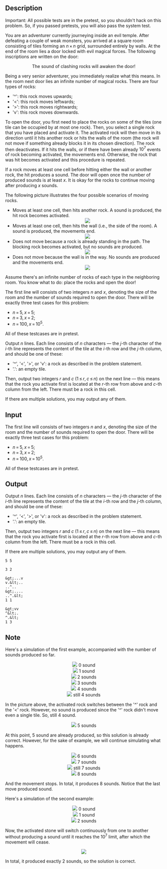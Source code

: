 ## Description

<div><p><span class="tex-font-style-underline">Important: All possible tests are in the pretest, so you shouldn't hack on this problem. So, if you passed pretests, you will also pass the system test.</span></p><p>You are an adventurer currently journeying inside an evil temple. After defeating a couple of weak monsters, you arrived at a square room consisting of tiles forming an <span class="tex-span"><i>n</i> × <i>n</i></span> grid, surrounded entirely by walls. At the end of the room lies a door locked with evil magical forces. The following inscriptions are written on the door:</p><center> <span class="tex-font-style-underline">The sound of clashing rocks will awaken the door!</span> </center><p>Being a very senior adventurer, you immediately realize what this means. In the room next door lies an infinite number of magical rocks. There are four types of rocks: </p><ul> <li> '<span class="tex-font-style-tt">^</span>': this rock moves upwards; </li><li> '<span class="tex-font-style-tt">&lt;</span>': this rock moves leftwards; </li><li> '<span class="tex-font-style-tt">&gt;</span>': this rock moves rightwards; </li><li> '<span class="tex-font-style-tt">v</span>': this rock moves downwards. </li></ul><p>To open the door, you first need to place the rocks on some of the tiles (one tile can be occupied by at most one rock). Then, you select a single rock that you have placed and activate it. The activated rock will then move in its direction until it hits another rock or hits the walls of the room (the rock will not move if something already blocks it in its chosen direction). The rock then deactivates. If it hits the walls, or if there have been already <span class="tex-span">10<sup class="upper-index">7</sup></span> events of rock becoming activated, the movements end. Otherwise, the rock that was hit becomes activated and this procedure is repeated.</p><p>If a rock moves at least one cell before hitting either the wall or another rock, the hit produces a sound. The door will open once the number of produced sounds is at least <span class="tex-span"><i>x</i></span>. It is okay for the rocks to continue moving after producing <span class="tex-span"><i>x</i></span> sounds.</p><p>The following picture illustrates the four possible scenarios of moving rocks.</p><ul><li> Moves at least one cell, then hits another rock. A sound is produced, the hit rock becomes activated.<center> <img class="tex-graphics" src="file://mFBDt1Hw.png" style="max-width: 100.0%;max-height: 100.0%;"> </center></li><li> Moves at least one cell, then hits the wall (i.e., the side of the room). A sound is produced, the movements end.<center> <img class="tex-graphics" src="file://XIWWDm5e.png" style="max-width: 100.0%;max-height: 100.0%;"> </center></li><li> Does not move because a rock is already standing in the path. The blocking rock becomes activated, but no sounds are produced.<center> <img class="tex-graphics" src="file://DJp0OcUw.png" style="max-width: 100.0%;max-height: 100.0%;"> </center></li><li> Does not move because the wall is in the way. No sounds are produced and the movements end.<center> <img class="tex-graphics" src="file://mhPhbob2.png" style="max-width: 100.0%;max-height: 100.0%;"> </center></li></ul><p>Assume there's an infinite number of rocks of each type in the neighboring room. You know what to do: place the rocks and open the door!</p></div><div class="input-specification"><p>The first line will consists of two integers <span class="tex-span"><i>n</i></span> and <span class="tex-span"><i>x</i></span>, denoting the size of the room and the number of sounds required to open the door. There will be exactly three test cases for this problem:</p><ul> <li> <span class="tex-span"><i>n</i> = 5, <i>x</i> = 5</span>; </li><li> <span class="tex-span"><i>n</i> = 3, <i>x</i> = 2</span>; </li><li> <span class="tex-span"><i>n</i> = 100, <i>x</i> = 10<sup class="upper-index">5</sup></span>. </li></ul><p>All of these testcases are in pretest.</p></div><div class="output-specification"><p>Output <span class="tex-span"><i>n</i></span> lines. Each line consists of <span class="tex-span"><i>n</i></span> characters — the <span class="tex-span"><i>j</i></span>-th character of the <span class="tex-span"><i>i</i></span>-th line represents the content of the tile at the <span class="tex-span"><i>i</i></span>-th row and the <span class="tex-span"><i>j</i></span>-th column, and should be one of these:</p><ul> <li> '<span class="tex-font-style-tt">^</span>', '<span class="tex-font-style-tt">&lt;</span>', '<span class="tex-font-style-tt">&gt;</span>', or '<span class="tex-font-style-tt">v</span>': a rock as described in the problem statement. </li><li> '<span class="tex-font-style-tt">.</span>': an empty tile. </li></ul><p>Then, output two integers <span class="tex-span"><i>r</i></span> and <span class="tex-span"><i>c</i></span> (<span class="tex-span">1 ≤ <i>r</i>, <i>c</i> ≤ <i>n</i></span>) on the next line — this means that the rock you activate first is located at the <span class="tex-span"><i>r</i></span>-th row from above and <span class="tex-span"><i>c</i></span>-th column from the left. There must be a rock in this cell.</p><p>If there are multiple solutions, you may output any of them.</p></div>

## Input

<p>The first line will consists of two integers <span class="tex-span"><i>n</i></span> and <span class="tex-span"><i>x</i></span>, denoting the size of the room and the number of sounds required to open the door. There will be exactly three test cases for this problem:</p><ul> <li> <span class="tex-span"><i>n</i> = 5, <i>x</i> = 5</span>; </li><li> <span class="tex-span"><i>n</i> = 3, <i>x</i> = 2</span>; </li><li> <span class="tex-span"><i>n</i> = 100, <i>x</i> = 10<sup class="upper-index">5</sup></span>. </li></ul><p>All of these testcases are in pretest.</p>

## Output

<p>Output <span class="tex-span"><i>n</i></span> lines. Each line consists of <span class="tex-span"><i>n</i></span> characters — the <span class="tex-span"><i>j</i></span>-th character of the <span class="tex-span"><i>i</i></span>-th line represents the content of the tile at the <span class="tex-span"><i>i</i></span>-th row and the <span class="tex-span"><i>j</i></span>-th column, and should be one of these:</p><ul> <li> '<span class="tex-font-style-tt">^</span>', '<span class="tex-font-style-tt">&lt;</span>', '<span class="tex-font-style-tt">&gt;</span>', or '<span class="tex-font-style-tt">v</span>': a rock as described in the problem statement. </li><li> '<span class="tex-font-style-tt">.</span>': an empty tile. </li></ul><p>Then, output two integers <span class="tex-span"><i>r</i></span> and <span class="tex-span"><i>c</i></span> (<span class="tex-span">1 ≤ <i>r</i>, <i>c</i> ≤ <i>n</i></span>) on the next line — this means that the rock you activate first is located at the <span class="tex-span"><i>r</i></span>-th row from above and <span class="tex-span"><i>c</i></span>-th column from the left. There must be a rock in this cell.</p><p>If there are multiple solutions, you may output any of them.</p>





```input1
5 5

```




```input2
3 2

```




```output1
&gt;...v
v.&lt;..
..^..
&gt;....
..^.&lt;
1 1

```




```output2
&gt;vv
^&lt;.
^.&lt;
1 3

```



## Note

<p>Here's a simulation of the first example, accompanied with the number of sounds produced so far.</p><center> <img class="tex-graphics" src="file://32xslRH4.png" style="max-width: 100.0%;max-height: 100.0%;"> 0 sound </center><center> <img class="tex-graphics" src="file://rXYE8ZdB.png" style="max-width: 100.0%;max-height: 100.0%;"> 1 sound </center><center> <img class="tex-graphics" src="file://sj3jJzpv.png" style="max-width: 100.0%;max-height: 100.0%;"> 2 sounds </center><center> <img class="tex-graphics" src="file://zuewJZ44.png" style="max-width: 100.0%;max-height: 100.0%;"> 3 sounds </center><center> <img class="tex-graphics" src="file://CbJzoCCF.png" style="max-width: 100.0%;max-height: 100.0%;"> 4 sounds </center><center> <img class="tex-graphics" src="file://wjBDR8kY.png" style="max-width: 100.0%;max-height: 100.0%;"> still 4 sounds </center><p>In the picture above, the activated rock switches between the '<span class="tex-font-style-tt">^</span>' rock and the '<span class="tex-font-style-tt">&lt;</span>' rock. However, no sound is produced since the '<span class="tex-font-style-tt">^</span>' rock didn't move even a single tile. So, still 4 sound.</p><center> <img class="tex-graphics" src="file://11A3b7gZ.png" style="max-width: 100.0%;max-height: 100.0%;"> 5 sounds </center><p>At this point, 5 sound are already produced, so this solution is already correct. However, for the sake of example, we will continue simulating what happens.</p><center> <img class="tex-graphics" src="file://630SzVfN.png" style="max-width: 100.0%;max-height: 100.0%;"> 6 sounds </center><center> <img class="tex-graphics" src="file://rwa9QogZ.png" style="max-width: 100.0%;max-height: 100.0%;"> 7 sounds </center><center> <img class="tex-graphics" src="file://8TWCF8KG.png" style="max-width: 100.0%;max-height: 100.0%;"> still 7 sounds </center><center> <img class="tex-graphics" src="file://zr3BlBqw.png" style="max-width: 100.0%;max-height: 100.0%;"> 8 sounds </center><p>And the movement stops. In total, it produces 8 sounds. Notice that the last move produced sound.</p><p>Here's a simulation of the second example:</p><center> <img class="tex-graphics" src="file://TnEfbXQo.png" style="max-width: 100.0%;max-height: 100.0%;"> 0 sound </center><center> <img class="tex-graphics" src="file://G6k2xmGU.png" style="max-width: 100.0%;max-height: 100.0%;"> 1 sound </center><center> <img class="tex-graphics" src="file://PwNtNCQa.png" style="max-width: 100.0%;max-height: 100.0%;"> 2 sounds </center><p>Now, the activated stone will switch continuously from one to another without producing a sound until it reaches the <span class="tex-span">10<sup class="upper-index">7</sup></span> limit, after which the movement will cease.</p><center> <img class="tex-graphics" src="file://lAF1vV7X.png" style="max-width: 100.0%;max-height: 100.0%;"> </center><p>In total, it produced exactly 2 sounds, so the solution is correct.</p>
